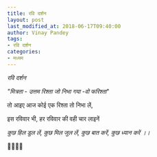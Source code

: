 ```yaml
---
title: रवि दर्शन
layout: post
last_modified_at: 2018-06-17T09:40:00
author: Vinay Pandey
tags:
- रवि दर्शन
categories:
- मध्यम
---
```

*रवि दर्शन*

_*"मित्रता - उत्तम रिश्ता*_
*_जो निभा गया -वो फरिश्ता_*"

तो आइए 
आज कोई एक रिश्ता तो निभा लें,

इस रविवार भी, 
हर रविवार की वही चार लाइनें

*कुछ हिल डुल लें,*
*कुछ मिल जुल लें,*
*कुछ बात करें,*
*कुछ ध्यान करें ।।*

🙏🌷🌷🙏


